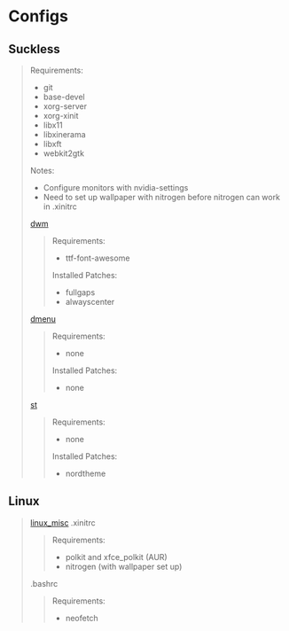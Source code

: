 #  Configs

## Suckless
> Requirements:
> - git
> - base-devel
> - xorg-server
> - xorg-xinit
> - libx11
> - libxinerama
> - libxft
> - webkit2gtk
>
> Notes:
> - Configure monitors with nvidia-settings
> - Need to set up wallpaper with nitrogen before nitrogen can work in .xinitrc
>
> [dwm](dwm/)
>> Requirements:
>> - ttf-font-awesome
>>
>> Installed Patches:
>> - fullgaps
>> - alwayscenter
>
> [dmenu](dmenu/)
>> Requirements:
>> - none
>>
>> Installed Patches:
>> - none
>
> [st](st/)
>> Requirements:
>> - none
>>
>> Installed Patches:
>> - nordtheme


## Linux
> [linux_misc](linux_misc/)
> .xinitrc
>> Requirements:
>> - polkit and xfce_polkit (AUR)
>> - nitrogen (with wallpaper set up)
>
> .bashrc
>> Requirements:
>> - neofetch
